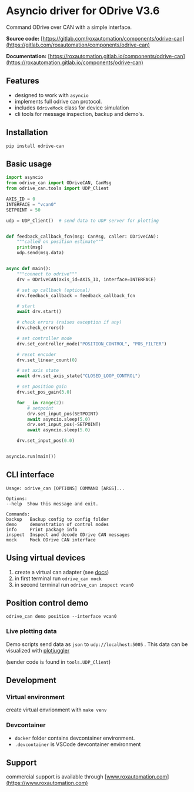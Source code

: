 # Asyncio driver for ODrive V3.6


Command ODrive over CAN with a simple interface.


**Source code:** [https://gitlab.com/roxautomation/components/odrive-can](https://gitlab.com/roxautomation/components/odrive-can)

**Documentation:** [https://roxautomation.gitlab.io/components/odrive-can](https://roxautomation.gitlab.io/components/odrive-can)


## Features

* designed to work with `asyncio`
* implements full odrive can protocol.
* includes `OdriveMock` class for device simulation
* cli tools for message inspection, backup and demo's.

## Installation

    pip install odrive-can

## Basic usage

```python
import asyncio
from odrive_can import ODriveCAN, CanMsg
from odrive_can.tools import UDP_Client

AXIS_ID = 0
INTERFACE = "vcan0"
SETPOINT = 50

udp = UDP_Client()  # send data to UDP server for plotting


def feedback_callback_fcn(msg: CanMsg, caller: ODriveCAN):
    """called on position estimate"""
    print(msg)
    udp.send(msg.data)


async def main():
    """connect to odrive"""
    drv = ODriveCAN(axis_id=AXIS_ID, interface=INTERFACE)

    # set up callback (optional)
    drv.feedback_callback = feedback_callback_fcn

    # start
    await drv.start()

    # check errors (raises exception if any)
    drv.check_errors()

    # set controller mode
    drv.set_controller_mode("POSITION_CONTROL", "POS_FILTER")

    # reset encoder
    drv.set_linear_count(0)

    # set axis state
    await drv.set_axis_state("CLOSED_LOOP_CONTROL")

    # set position gain
    drv.set_pos_gain(3.0)

    for _ in range(2):
        # setpoint
        drv.set_input_pos(SETPOINT)
        await asyncio.sleep(5.0)
        drv.set_input_pos(-SETPOINT)
        await asyncio.sleep(5.0)

    drv.set_input_pos(0.0)


asyncio.run(main())


```


## CLI interface

    Usage: odrive_can [OPTIONS] COMMAND [ARGS]...

    Options:
    --help  Show this message and exit.

    Commands:
    backup   Backup config to config folder
    demo     demonstration of control modes
    info     Print package info
    inspect  Inspect and decode ODrive CAN messages
    mock     Mock ODrive CAN interface


## Using virtual devices

1. create a virtual can adapter (see [docs](https://odrive-can-roxautomation-components-9f5f4b809336bc0ecbd5b8cd8e4.gitlab.io/can_tools/#virtual-can))
2. in first terminal run `odrive_can mock`
3. in second terminal run `odrive_can inspect vcan0`



## Position control demo

    odrive_can demo position --interface vcan0

### Live plotting data

Demo scripts send data as `json` to `udp://localhost:5005` .
This data can be visualized with [plotjuggler](https://plotjuggler.io/)

(sender code is found in `tools.UDP_Client`)




## Development

### Virtual environment

create virtual envrionment with   `make venv`

### Devcontainer

* `docker` folder contains devcontainer environment.
* `.devcontainer` is VSCode devcontainer environment



## Support

commercial support is available through [www.roxautomation.com](https://www.roxautomation.com)

